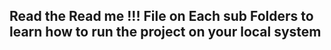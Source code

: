 ## Read the Read me !!! File on Each sub Folders to learn how to run the project on your local system
